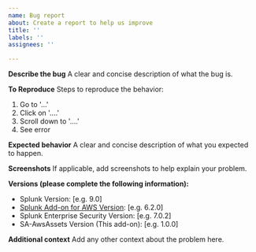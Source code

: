 ```yaml
---
name: Bug report
about: Create a report to help us improve
title: ''
labels: ''
assignees: ''

---
```


**Describe the bug**
A clear and concise description of what the bug is.

**To Reproduce**
Steps to reproduce the behavior:
1. Go to '...'
2. Click on '....'
3. Scroll down to '....'
4. See error

**Expected behavior**
A clear and concise description of what you expected to happen.

**Screenshots**
If applicable, add screenshots to help explain your problem.

**Versions (please complete the following information):**
 - Splunk Version: [e.g. 9.0]
 - [Splunk Add-on for AWS Version](https://splunkbase.splunk.com/app/1876): [e.g. 6.2.0]
 - Splunk Enterprise Security Version: [e.g. 7.0.2]
 - SA-AwsAssets Version (This add-on): [e.g. 1.0.0]

**Additional context**
Add any other context about the problem here.
